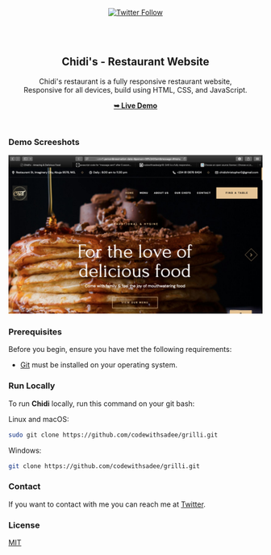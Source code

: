 <div align="center">
  
  <!-- -->
[![Twitter Follow](https://img.shields.io/twitter/follow/chidichriz_?style=social)](https://twitter.com/intent/follow?screen_name=ChidiChriz_)
  

  <br />
  <br />

  <h2 align="center">Chidi's - Restaurant Website</h2>

  Chidi's restaurant is a fully responsive restaurant website, <br />Responsive for all devices, build using HTML, CSS, and JavaScript.

  <a href="https://chidichris.github.io/grilli/"><strong>➥ Live Demo</strong></a>

</div>

<br />

### Demo Screeshots

![Grilli Desktop Demo](./readme-images/desktop.png "Desktop Demo")

### Prerequisites

Before you begin, ensure you have met the following requirements:

* [Git](https://git-scm.com/downloads "Download Git") must be installed on your operating system.

### Run Locally

To run **Chidi** locally, run this command on your git bash:

Linux and macOS:

```bash
sudo git clone https://github.com/codewithsadee/grilli.git
```

Windows:

```bash
git clone https://github.com/codewithsadee/grilli.git
```

### Contact

If you want to contact with me you can reach me at [Twitter](https://x.com/ChidiChriz).

### License

[MIT](https://choosealicense.com/licenses/mit/)
